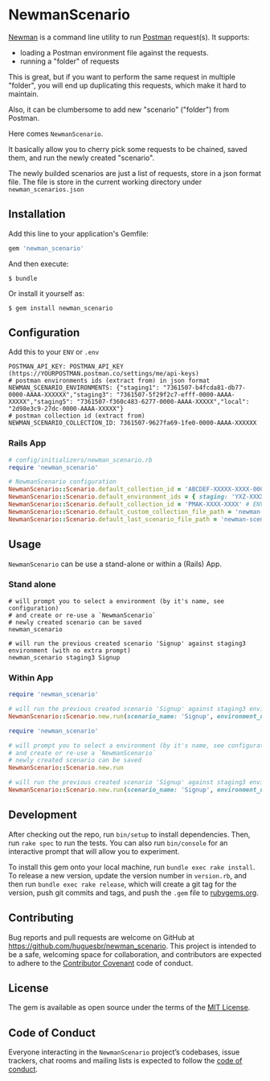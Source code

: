 # NewmanScenario

[Newman](https://github.com/postmanlabs/newman) is a command line utility to run [Postman](https://www.postman.com) request(s).
It supports:
- loading a Postman environment file against the requests.
- running a "folder" of requests

This is great, but if you want to perform the same request in multiple "folder", you
will end up duplicating this requests, which make it hard to maintain.

Also, it can be clumbersome to add new "scenario" ("folder") from Postman.

Here comes `NewmanScenario`.

It basically allow you to cherry pick some requests to be chained, saved them, and run
the newly created "scenario".

The newly builded scenarios are just a list of requests, store in a json format file.
The file is store in the current working directory under `newman_scenarios.json`


## Installation

Add this line to your application's Gemfile:

```ruby
gem 'newman_scenario'
```

And then execute:

    $ bundle

Or install it yourself as:

    $ gem install newman_scenario

## Configuration

Add this to your `ENV` or `.env`

```
POSTMAN_API_KEY: POSTMAN_API_KEY (https://YOURPOSTMAN.postman.co/settings/me/api-keys)
# postman environments ids (extract from) in json format
NEWMAN_SCENARIO_ENVIRONMENTS: {"staging1": "7361507-b4fcda81-db77-0000-AAAA-XXXXXX","staging3": "7361507-5f29f2c7-efff-0000-AAAA-XXXXX","staging5": "7361507-f360c483-6277-0000-AAAA-XXXXX","local": "2d98e3c9-27dc-0000-AAAA-XXXXX"}
# postman collection id (extract from)
NEWMAN_SCENARIO_COLLECTION_ID: 7361507-9627fa69-1fe0-0000-AAAA-XXXXXX
```

### Rails App

```ruby
# config/initializers/newman_scenario.rb
require 'newman_scenario'

# NewmanScenario configuration
NewmanScenario::Scenario.default_collection_id = 'ABCDEF-XXXXX-XXXX-0000-AAAA-XXXXXX' # ENV['NEWMAN_SCENARIO_COLLECTION_ID']
NewmanScenario::Scenario.default_environment_ids = { staging: 'YXZ-XXXXX-XXXX-0000-AAAA-XXXXXX', production: ''ABC-XXXXX-XXXX-0000-AAAA-XXXXXX''} # ENV['NEWMAN_SCENARIO_ENVIRONMENTS'] (json format)
NewmanScenario::Scenario.default_collection_id = 'PMAK-XXXX-XXXX' # ENV['POSTMAN_API_KEY']
NewmanScenario::Scenario.default_custom_collection_file_path = 'newman-scenarios.json' # ENV['NEWMAN_SCENARIO_CUSTOM_COLLECTION_FILE_PATH'], default: `newman_scenarios.json`
NewmanScenario::Scenario.default_last_scenario_file_path = 'newman-scenarios.json' # ENV['NEWMAN_SCENARIO_LAST_SCENARIO_FILE_PATH'], default: `last_newman_scenario.json`
```

## Usage

`NewmanScenario` can be use a stand-alone or within a (Rails) App.

### Stand alone

```
# will prompt you to select a environment (by it's name, see configuration)
# and create or re-use a `NewmanScenario`
# newly created scenario can be saved
newman_scenario

# will run the previous created scenario 'Signup' against staging3 environment (with no extra prompt)
newman_scenario staging3 Signup
```

### Within App

```ruby
require 'newman_scenario'

# will run the previous created scenario 'Signup' against staging3 environment (with no extra prompt)
NewmanScenario::Scenario.new.run(scenario_name: 'Signup', environment_name: 'staging3', no_prompt: true)
```

```ruby
require 'newman_scenario'

# will prompt you to select a environment (by it's name, see configuration)
# and create or re-use a `NewmanScenario`
# newly created scenario can be saved
NewmanScenario::Scenario.new.run

# will run the previous created scenario 'Signup' against staging3 environment (with no extra prompt)
NewmanScenario::Scenario.new.run(scenario_name: 'Signup', environment_name: 'staging3', no_prompt: true)
```

## Development

After checking out the repo, run `bin/setup` to install dependencies. Then, run `rake spec` to run the tests. You can also run `bin/console` for an interactive prompt that will allow you to experiment.

To install this gem onto your local machine, run `bundle exec rake install`. To release a new version, update the version number in `version.rb`, and then run `bundle exec rake release`, which will create a git tag for the version, push git commits and tags, and push the `.gem` file to [rubygems.org](https://rubygems.org).

## Contributing

Bug reports and pull requests are welcome on GitHub at https://github.com/huguesbr/newman_scenario. This project is intended to be a safe, welcoming space for collaboration, and contributors are expected to adhere to the [Contributor Covenant](http://contributor-covenant.org) code of conduct.

## License

The gem is available as open source under the terms of the [MIT License](https://opensource.org/licenses/MIT).

## Code of Conduct

Everyone interacting in the `NewmanScenario` project’s codebases, issue trackers, chat rooms and mailing lists is expected to follow the [code of conduct](https://github.com/huguesbr/newman_scenario/blob/master/CODE_OF_CONDUCT.md).
